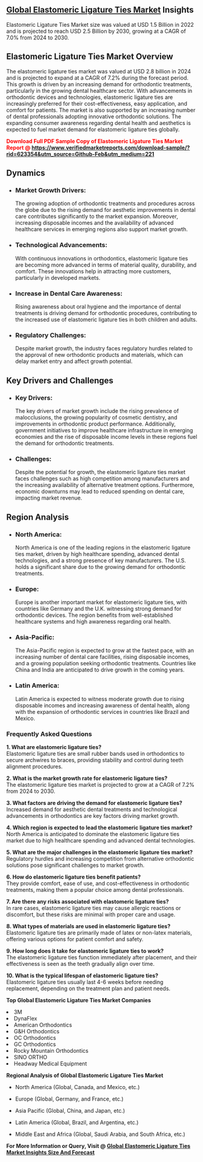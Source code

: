 <h2><a href="https://www.verifiedmarketreports.com/download-sample/?rid=623354&amp;utm_source=Github&amp;utm_medium=221" target="_blank">Global Elastomeric Ligature Ties Market</a> Insights</h2><p>Elastomeric Ligature Ties Market size was valued at USD 1.5 Billion in 2022 and is projected to reach USD 2.5 Billion by 2030, growing at a CAGR of 7.0% from 2024 to 2030.</p><p> <h2>Elastomeric Ligature Ties Market Overview</h2> <p>The elastomeric ligature ties market was valued at USD 2.8 billion in 2024 and is projected to expand at a CAGR of 7.2% during the forecast period. This growth is driven by an increasing demand for orthodontic treatments, particularly in the growing dental healthcare sector. With advancements in orthodontic devices and technologies, elastomeric ligature ties are increasingly preferred for their cost-effectiveness, easy application, and comfort for patients. The market is also supported by an increasing number of dental professionals adopting innovative orthodontic solutions. The expanding consumer awareness regarding dental health and aesthetics is expected to fuel market demand for elastomeric ligature ties globally.</p> <p><strong><p><span class=""><span style="color: #ff0000;"><strong>Download Full PDF Sample Copy of Elastomeric Ligature Ties Market Report</strong> @ </span><a href="https://www.verifiedmarketreports.com/download-sample/?rid=623354&amp;utm_source=Github-Feb&amp;utm_medium=221" target="_blank">https://www.verifiedmarketreports.com/download-sample/?rid=623354&amp;utm_source=Github-Feb&amp;utm_medium=221</a></span></p></strong></p> <h2>Dynamics</h2> <ul> <li><h3>Market Growth Drivers:</h3> The growing adoption of orthodontic treatments and procedures across the globe due to the rising demand for aesthetic improvements in dental care contributes significantly to the market expansion. Moreover, increasing disposable incomes and the availability of advanced healthcare services in emerging regions also support market growth.</li> <li><h3>Technological Advancements:</h3> With continuous innovations in orthodontics, elastomeric ligature ties are becoming more advanced in terms of material quality, durability, and comfort. These innovations help in attracting more customers, particularly in developed markets.</li> <li><h3>Increase in Dental Care Awareness:</h3> Rising awareness about oral hygiene and the importance of dental treatments is driving demand for orthodontic procedures, contributing to the increased use of elastomeric ligature ties in both children and adults.</li> <li><h3>Regulatory Challenges:</h3> Despite market growth, the industry faces regulatory hurdles related to the approval of new orthodontic products and materials, which can delay market entry and affect growth potential.</li> </ul> <h2>Key Drivers and Challenges</h2> <ul> <li><h3>Key Drivers:</h3> The key drivers of market growth include the rising prevalence of malocclusions, the growing popularity of cosmetic dentistry, and improvements in orthodontic product performance. Additionally, government initiatives to improve healthcare infrastructure in emerging economies and the rise of disposable income levels in these regions fuel the demand for orthodontic treatments.</li> <li><h3>Challenges:</h3> Despite the potential for growth, the elastomeric ligature ties market faces challenges such as high competition among manufacturers and the increasing availability of alternative treatment options. Furthermore, economic downturns may lead to reduced spending on dental care, impacting market revenue.</li> </ul> <h2>Region Analysis</h2> <ul> <li><h3>North America:</h3> North America is one of the leading regions in the elastomeric ligature ties market, driven by high healthcare spending, advanced dental technologies, and a strong presence of key manufacturers. The U.S. holds a significant share due to the growing demand for orthodontic treatments.</li> <li><h3>Europe:</h3> Europe is another important market for elastomeric ligature ties, with countries like Germany and the U.K. witnessing strong demand for orthodontic devices. The region benefits from well-established healthcare systems and high awareness regarding oral health.</li> <li><h3>Asia-Pacific:</h3> The Asia-Pacific region is expected to grow at the fastest pace, with an increasing number of dental care facilities, rising disposable incomes, and a growing population seeking orthodontic treatments. Countries like China and India are anticipated to drive growth in the coming years.</li> <li><h3>Latin America:</h3> Latin America is expected to witness moderate growth due to rising disposable incomes and increasing awareness of dental health, along with the expansion of orthodontic services in countries like Brazil and Mexico.</li> </ul> <h3>Frequently Asked Questions</h3> <p><strong>1. What are elastomeric ligature ties?</strong><br>Elastomeric ligature ties are small rubber bands used in orthodontics to secure archwires to braces, providing stability and control during teeth alignment procedures.</p> <p><strong>2. What is the market growth rate for elastomeric ligature ties?</strong><br>The elastomeric ligature ties market is projected to grow at a CAGR of 7.2% from 2024 to 2030.</p> <p><strong>3. What factors are driving the demand for elastomeric ligature ties?</strong><br>Increased demand for aesthetic dental treatments and technological advancements in orthodontics are key factors driving market growth.</p> <p><strong>4. Which region is expected to lead the elastomeric ligature ties market?</strong><br>North America is anticipated to dominate the elastomeric ligature ties market due to high healthcare spending and advanced dental technologies.</p> <p><strong>5. What are the major challenges in the elastomeric ligature ties market?</strong><br>Regulatory hurdles and increasing competition from alternative orthodontic solutions pose significant challenges to market growth.</p> <p><strong>6. How do elastomeric ligature ties benefit patients?</strong><br>They provide comfort, ease of use, and cost-effectiveness in orthodontic treatments, making them a popular choice among dental professionals.</p> <p><strong>7. Are there any risks associated with elastomeric ligature ties?</strong><br>In rare cases, elastomeric ligature ties may cause allergic reactions or discomfort, but these risks are minimal with proper care and usage.</p> <p><strong>8. What types of materials are used in elastomeric ligature ties?</strong><br>Elastomeric ligature ties are primarily made of latex or non-latex materials, offering various options for patient comfort and safety.</p> <p><strong>9. How long does it take for elastomeric ligature ties to work?</strong><br>The elastomeric ligature ties function immediately after placement, and their effectiveness is seen as the teeth gradually align over time.</p> <p><strong>10. What is the typical lifespan of elastomeric ligature ties?</strong><br>Elastomeric ligature ties usually last 4-6 weeks before needing replacement, depending on the treatment plan and patient needs.</p> </p><p><strong>Top Global Elastomeric Ligature Ties Market Companies</strong></p><div data-test-id=""><p><li>3M</li><li> DynaFlex</li><li> American Orthodontics</li><li> G&H Orthodontics</li><li> OC Orthodontics</li><li> GC Orthodontics</li><li> Rocky Mountain Orthodontics</li><li> SINO ORTHO</li><li> Headway Medical Equipment</li></p><div><strong>Regional Analysis of&nbsp;Global Elastomeric Ligature Ties Market</strong></div><ul><li dir="ltr"><p dir="ltr">North America&nbsp;(Global, Canada, and Mexico, etc.)</p></li><li dir="ltr"><p dir="ltr">Europe (Global, Germany, and France, etc.)</p></li><li dir="ltr"><p dir="ltr">Asia Pacific&nbsp;(Global, China, and Japan, etc.)</p></li><li dir="ltr"><p dir="ltr">Latin America&nbsp;(Global, Brazil, and Argentina, etc.)</p></li><li dir="ltr">Middle East and Africa&nbsp;(Global, Saudi Arabia, and South Africa, etc.)</li></ul><p><strong>For More Information or Query, Visit @&nbsp;</strong><strong><a href="https://www.verifiedmarketreports.com/product/elastomeric-ligature-ties-market/?utm_source=Github&amp;utm_medium=221" target="_blank">Global Elastomeric Ligature Ties Market Insights Size And Forecast</a></strong></p></div>
